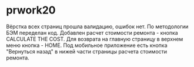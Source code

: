 # prwork20
Вёрстка всех страниц прошла валидацию, ошибок нет.
По методологии БЭМ переделан код.
Добавлен расчет стоимости ремонта - кнопка CALCULATE THE COST.
Для возврата на главную страницу в верхнем меню кнопка - HOME.
Под мобильное приложение есть кнопка "Вернуться назад" в нижей части страницы расчета стоимости ремонта.
